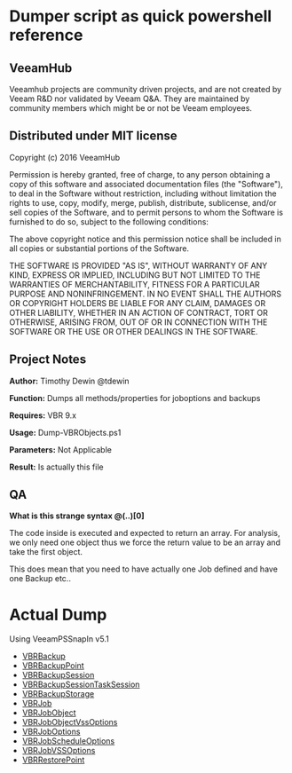 ﻿# Dumper script as quick powershell reference
## VeeamHub
Veeamhub projects are community driven projects, and are not created by Veeam R&D nor validated by Veeam Q&A. They are maintained by community members which might be or not be Veeam employees. 
## Distributed under MIT license
Copyright (c) 2016 VeeamHub

Permission is hereby granted, free of charge, to any person obtaining a copy of this software and associated documentation files (the "Software"), to deal in the Software without restriction, including without limitation the rights to use, copy, modify, merge, publish, distribute, sublicense, and/or sell copies of the Software, and to permit persons to whom the Software is furnished to do so, subject to the following conditions:

The above copyright notice and this permission notice shall be included in all copies or substantial portions of the Software.

THE SOFTWARE IS PROVIDED "AS IS", WITHOUT WARRANTY OF ANY KIND, EXPRESS OR IMPLIED, INCLUDING BUT NOT LIMITED TO THE WARRANTIES OF MERCHANTABILITY, FITNESS FOR A PARTICULAR PURPOSE AND NONINFRINGEMENT. IN NO EVENT SHALL THE AUTHORS OR COPYRIGHT HOLDERS BE LIABLE FOR ANY CLAIM, DAMAGES OR OTHER LIABILITY, WHETHER IN AN ACTION OF CONTRACT, TORT OR OTHERWISE, ARISING FROM, OUT OF OR IN CONNECTION WITH THE SOFTWARE OR THE USE OR OTHER DEALINGS IN THE SOFTWARE.

## Project Notes
**Author:** Timothy Dewin @tdewin

**Function:** Dumps all methods/properties for joboptions and backups

**Requires:** VBR 9.x

**Usage:** Dump-VBRObjects.ps1

**Parameters:** Not Applicable

**Result:** Is actually this file

## QA

**What is this strange syntax @(..)[0]**

The code inside is executed and expected to return an array. For analysis, we only need one object thus we force the return value to be an array and take the first object.

This does mean that you need to have actually one Job defined and have one Backup etc..

# Actual Dump
Using VeeamPSSnapIn v5.1

* [VBRBackup](./VBRBackup.md)
* [VBRBackupPoint](./VBRBackupPoint.md)
* [VBRBackupSession](./VBRBackupSession.md)
* [VBRBackupSessionTaskSession](./VBRBackupSessionTaskSession.md)
* [VBRBackupStorage](./VBRBackupStorage.md)
* [VBRJob](./VBRJob.md)
* [VBRJobObject](./VBRJobObject.md)
* [VBRJobObjectVssOptions](./VBRJobObjectVssOptions.md)
* [VBRJobOptions](./VBRJobOptions.md)
* [VBRJobScheduleOptions](./VBRJobScheduleOptions.md)
* [VBRJobVSSOptions](./VBRJobVSSOptions.md)
* [VBRRestorePoint](./VBRRestorePoint.md)

